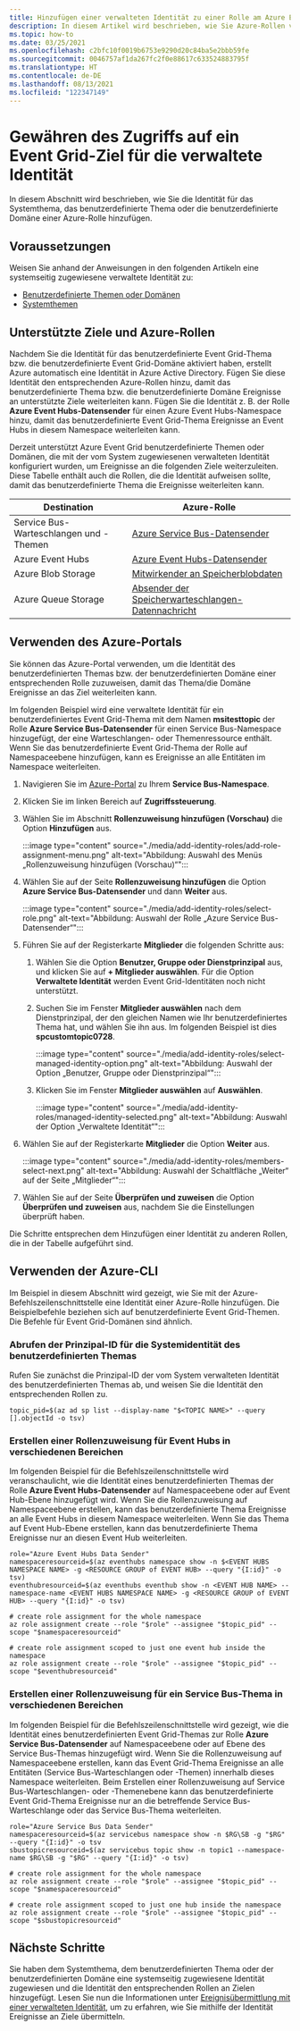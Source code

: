 ```yaml
---
title: Hinzufügen einer verwalteten Identität zu einer Rolle am Azure Event Grid-Ziel
description: In diesem Artikel wird beschrieben, wie Sie Azure-Rollen verwaltete Identitäten an Zielen wie Azure Service Bus und Azure Event Hubs hinzufügen.
ms.topic: how-to
ms.date: 03/25/2021
ms.openlocfilehash: c2bfc10f0019b6753e9290d20c84ba5e2bbb59fe
ms.sourcegitcommit: 0046757af1da267fc2f0e88617c633524883795f
ms.translationtype: HT
ms.contentlocale: de-DE
ms.lasthandoff: 08/13/2021
ms.locfileid: "122347149"
---
```

# <a name="grant-managed-identity-the-access-to-event-grid-destination"></a>Gewähren des Zugriffs auf ein Event Grid-Ziel für die verwaltete Identität
In diesem Abschnitt wird beschrieben, wie Sie die Identität für das Systemthema, das benutzerdefinierte Thema oder die benutzerdefinierte Domäne einer Azure-Rolle hinzufügen. 

## <a name="prerequisites"></a>Voraussetzungen
Weisen Sie anhand der Anweisungen in den folgenden Artikeln eine systemseitig zugewiesene verwaltete Identität zu:

- [Benutzerdefinierte Themen oder Domänen](enable-identity-custom-topics-domains.md)
- [Systemthemen](enable-identity-system-topics.md)

## <a name="supported-destinations-and-azure-roles"></a>Unterstützte Ziele und Azure-Rollen
Nachdem Sie die Identität für das benutzerdefinierte Event Grid-Thema bzw. die benutzerdefinierte Event Grid-Domäne aktiviert haben, erstellt Azure automatisch eine Identität in Azure Active Directory. Fügen Sie diese Identität den entsprechenden Azure-Rollen hinzu, damit das benutzerdefinierte Thema bzw. die benutzerdefinierte Domäne Ereignisse an unterstützte Ziele weiterleiten kann. Fügen Sie die Identität z. B. der Rolle **Azure Event Hubs-Datensender** für einen Azure Event Hubs-Namespace hinzu, damit das benutzerdefinierte Event Grid-Thema Ereignisse an Event Hubs in diesem Namespace weiterleiten kann. 

Derzeit unterstützt Azure Event Grid benutzerdefinierte Themen oder Domänen, die mit der vom System zugewiesenen verwalteten Identität konfiguriert wurden, um Ereignisse an die folgenden Ziele weiterzuleiten. Diese Tabelle enthält auch die Rollen, die die Identität aufweisen sollte, damit das benutzerdefinierte Thema die Ereignisse weiterleiten kann.

| Destination | Azure-Rolle | 
| ----------- | --------- | 
| Service Bus-Warteschlangen und -Themen | [Azure Service Bus-Datensender](../service-bus-messaging/authenticate-application.md#azure-built-in-roles-for-azure-service-bus) |
| Azure Event Hubs | [Azure Event Hubs-Datensender](../event-hubs/authorize-access-azure-active-directory.md#azure-built-in-roles-for-azure-event-hubs) | 
| Azure Blob Storage | [Mitwirkender an Speicherblobdaten](../storage/blobs/assign-azure-role-data-access.md) |
| Azure Queue Storage |[Absender der Speicherwarteschlangen-Datennachricht](../storage/blobs/assign-azure-role-data-access.md) | 

## <a name="use-the-azure-portal"></a>Verwenden des Azure-Portals
Sie können das Azure-Portal verwenden, um die Identität des benutzerdefinierten Themas bzw. der benutzerdefinierten Domäne einer entsprechenden Rolle zuzuweisen, damit das Thema/die Domäne Ereignisse an das Ziel weiterleiten kann. 

Im folgenden Beispiel wird eine verwaltete Identität für ein benutzerdefiniertes Event Grid-Thema mit dem Namen **msitesttopic** der Rolle **Azure Service Bus-Datensender** für einen Service Bus-Namespace hinzugefügt, der eine Warteschlangen- oder Themenressource enthält. Wenn Sie das benutzerdefinierte Event Grid-Thema der Rolle auf Namespaceebene hinzufügen, kann es Ereignisse an alle Entitäten im Namespace weiterleiten. 

1. Navigieren Sie im [Azure-Portal](https://portal.azure.com) zu Ihrem **Service Bus-Namespace**. 
1. Klicken Sie im linken Bereich auf **Zugriffssteuerung**. 
1. Wählen Sie im Abschnitt **Rollenzuweisung hinzufügen (Vorschau)** die Option **Hinzufügen** aus. 

    :::image type="content" source="./media/add-identity-roles/add-role-assignment-menu.png" alt-text="Abbildung: Auswahl des Menüs „Rollenzuweisung hinzufügen (Vorschau)“":::
1. Wählen Sie auf der Seite **Rollenzuweisung hinzufügen** die Option **Azure Service Bus-Datensender** und dann **Weiter** aus.  
    
    :::image type="content" source="./media/add-identity-roles/select-role.png" alt-text="Abbildung: Auswahl der Rolle „Azure Service Bus-Datensender“":::
1. Führen Sie auf der Registerkarte **Mitglieder** die folgenden Schritte aus: 
    1. Wählen Sie die Option **Benutzer, Gruppe oder Dienstprinzipal** aus, und klicken Sie auf **+ Mitglieder auswählen**. Für die Option **Verwaltete Identität** werden Event Grid-Identitäten noch nicht unterstützt. 
    1. Suchen Sie im Fenster **Mitglieder auswählen** nach dem Dienstprinzipal, der den gleichen Namen wie Ihr benutzerdefiniertes Thema hat, und wählen Sie ihn aus. Im folgenden Beispiel ist dies **spcustomtopic0728**.
    
        :::image type="content" source="./media/add-identity-roles/select-managed-identity-option.png" alt-text="Abbildung: Auswahl der Option „Benutzer, Gruppe oder Dienstprinzipal“":::    
    1. Klicken Sie im Fenster **Mitglieder auswählen** auf **Auswählen**. 

        :::image type="content" source="./media/add-identity-roles/managed-identity-selected.png" alt-text="Abbildung: Auswahl der Option „Verwaltete Identität“":::            
1. Wählen Sie auf der Registerkarte **Mitglieder** die Option **Weiter** aus. 

    :::image type="content" source="./media/add-identity-roles/members-select-next.png" alt-text="Abbildung: Auswahl der Schaltfläche „Weiter“ auf der Seite „Mitglieder“":::                
1. Wählen Sie auf der Seite **Überprüfen und zuweisen** die Option **Überprüfen und zuweisen** aus, nachdem Sie die Einstellungen überprüft haben. 

Die Schritte entsprechen dem Hinzufügen einer Identität zu anderen Rollen, die in der Tabelle aufgeführt sind. 

## <a name="use-the-azure-cli"></a>Verwenden der Azure-CLI
Im Beispiel in diesem Abschnitt wird gezeigt, wie Sie mit der Azure-Befehlszeilenschnittstelle eine Identität einer Azure-Rolle hinzufügen. Die Beispielbefehle beziehen sich auf benutzerdefinierte Event Grid-Themen. Die Befehle für Event Grid-Domänen sind ähnlich. 

### <a name="get-the-principal-id-for-the-custom-topics-system-identity"></a>Abrufen der Prinzipal-ID für die Systemidentität des benutzerdefinierten Themas 
Rufen Sie zunächst die Prinzipal-ID der vom System verwalteten Identität des benutzerdefinierten Themas ab, und weisen Sie die Identität den entsprechenden Rollen zu.

```azurecli-interactive
topic_pid=$(az ad sp list --display-name "$<TOPIC NAME>" --query [].objectId -o tsv)
```

### <a name="create-a-role-assignment-for-event-hubs-at-various-scopes"></a>Erstellen einer Rollenzuweisung für Event Hubs in verschiedenen Bereichen 
Im folgenden Beispiel für die Befehlszeilenschnittstelle wird veranschaulicht, wie die Identität eines benutzerdefinierten Themas der Rolle **Azure Event Hubs-Datensender** auf Namespaceebene oder auf Event Hub-Ebene hinzugefügt wird. Wenn Sie die Rollenzuweisung auf Namespaceebene erstellen, kann das benutzerdefinierte Thema Ereignisse an alle Event Hubs in diesem Namespace weiterleiten. Wenn Sie das Thema auf Event Hub-Ebene erstellen, kann das benutzerdefinierte Thema Ereignisse nur an diesen Event Hub weiterleiten. 


```azurecli-interactive
role="Azure Event Hubs Data Sender" 
namespaceresourceid=$(az eventhubs namespace show -n $<EVENT HUBS NAMESPACE NAME> -g <RESOURCE GROUP of EVENT HUB> --query "{I:id}" -o tsv) 
eventhubresourceid=$(az eventhubs eventhub show -n <EVENT HUB NAME> --namespace-name <EVENT HUBS NAMESPACE NAME> -g <RESOURCE GROUP of EVENT HUB> --query "{I:id}" -o tsv) 

# create role assignment for the whole namespace 
az role assignment create --role "$role" --assignee "$topic_pid" --scope "$namespaceresourceid" 

# create role assignment scoped to just one event hub inside the namespace 
az role assignment create --role "$role" --assignee "$topic_pid" --scope "$eventhubresourceid" 
```

### <a name="create-a-role-assignment-for-a-service-bus-topic-at-various-scopes"></a>Erstellen einer Rollenzuweisung für ein Service Bus-Thema in verschiedenen Bereichen 
Im folgenden Beispiel für die Befehlszeilenschnittstelle wird gezeigt, wie die Identität eines benutzerdefinierten Event Grid-Themas zur Rolle **Azure Service Bus-Datensender** auf Namespaceebene oder auf Ebene des Service Bus-Themas hinzugefügt wird. Wenn Sie die Rollenzuweisung auf Namespaceebene erstellen, kann das Event Grid-Thema Ereignisse an alle Entitäten (Service Bus-Warteschlangen oder -Themen) innerhalb dieses Namespace weiterleiten. Beim Erstellen einer Rollenzuweisung auf Service Bus-Warteschlangen- oder -Themenebene kann das benutzerdefinierte Event Grid-Thema Ereignisse nur an die betreffende Service Bus-Warteschlange oder das Service Bus-Thema weiterleiten. 

```azurecli-interactive
role="Azure Service Bus Data Sender" 
namespaceresourceid=$(az servicebus namespace show -n $RG\SB -g "$RG" --query "{I:id}" -o tsv 
sbustopicresourceid=$(az servicebus topic show -n topic1 --namespace-name $RG\SB -g "$RG" --query "{I:id}" -o tsv) 

# create role assignment for the whole namespace 
az role assignment create --role "$role" --assignee "$topic_pid" --scope "$namespaceresourceid" 

# create role assignment scoped to just one hub inside the namespace 
az role assignment create --role "$role" --assignee "$topic_pid" --scope "$sbustopicresourceid" 
```

## <a name="next-steps"></a>Nächste Schritte
Sie haben dem Systemthema, dem benutzerdefinierten Thema oder der benutzerdefinierten Domäne eine systemseitig zugewiesene Identität zugewiesen und die Identität den entsprechenden Rollen an Zielen hinzugefügt. Lesen Sie nun die Informationen unter [Ereignisübermittlung mit einer verwalteten Identität](managed-service-identity.md), um zu erfahren, wie Sie mithilfe der Identität Ereignisse an Ziele übermitteln.